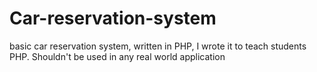 # Car-reservation-system
basic car reservation system, written in PHP, I wrote it to teach students PHP. Shouldn't be used in any real world application
